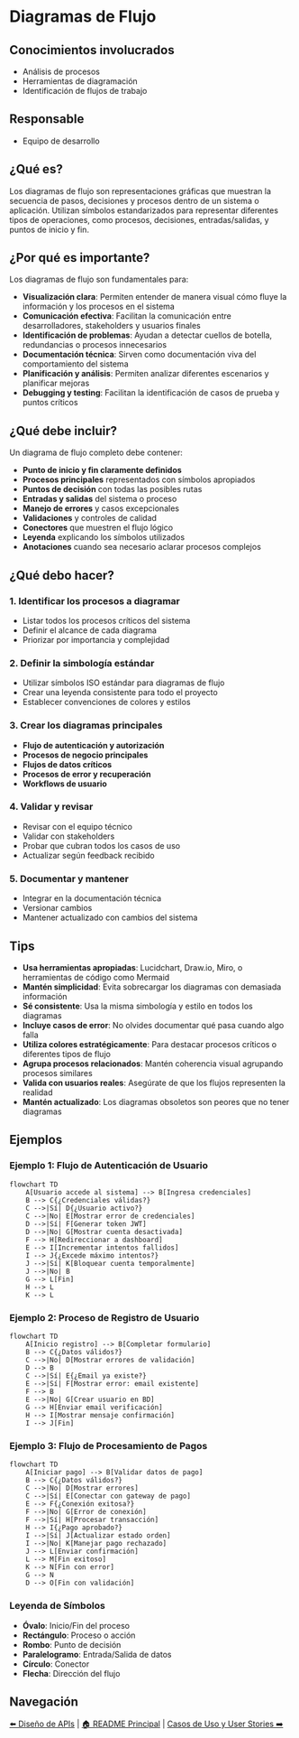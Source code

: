 # Diagramas de Flujo

## Conocimientos involucrados
- Análisis de procesos
- Herramientas de diagramación
- Identificación de flujos de trabajo

## Responsable
- Equipo de desarrollo

## ¿Qué es?

Los diagramas de flujo son representaciones gráficas que muestran la secuencia
de pasos, decisiones y procesos dentro de un sistema o aplicación. Utilizan
símbolos estandarizados para representar diferentes tipos de operaciones, como
procesos, decisiones, entradas/salidas, y puntos de inicio y fin.

## ¿Por qué es importante?

Los diagramas de flujo son fundamentales para:

- **Visualización clara**: Permiten entender de manera visual cómo fluye la
  información y los procesos en el sistema
- **Comunicación efectiva**: Facilitan la comunicación entre desarrolladores,
  stakeholders y usuarios finales
- **Identificación de problemas**: Ayudan a detectar cuellos de botella,
  redundancias o procesos innecesarios
- **Documentación técnica**: Sirven como documentación viva del comportamiento
  del sistema
- **Planificación y análisis**: Permiten analizar diferentes escenarios y
  planificar mejoras
- **Debugging y testing**: Facilitan la identificación de casos de prueba y
  puntos críticos

## ¿Qué debe incluir?

Un diagrama de flujo completo debe contener:

- **Punto de inicio y fin claramente definidos**
- **Procesos principales** representados con símbolos apropiados
- **Puntos de decisión** con todas las posibles rutas
- **Entradas y salidas** del sistema o proceso
- **Manejo de errores** y casos excepcionales
- **Validaciones** y controles de calidad
- **Conectores** que muestren el flujo lógico
- **Leyenda** explicando los símbolos utilizados
- **Anotaciones** cuando sea necesario aclarar procesos complejos

## ¿Qué debo hacer?

### 1. Identificar los procesos a diagramar

- Listar todos los procesos críticos del sistema
- Definir el alcance de cada diagrama
- Priorizar por importancia y complejidad

### 2. Definir la simbología estándar

- Utilizar símbolos ISO estándar para diagramas de flujo
- Crear una leyenda consistente para todo el proyecto
- Establecer convenciones de colores y estilos

### 3. Crear los diagramas principales

- **Flujo de autenticación y autorización**
- **Procesos de negocio principales**
- **Flujos de datos críticos**
- **Procesos de error y recuperación**
- **Workflows de usuario**

### 4. Validar y revisar

- Revisar con el equipo técnico
- Validar con stakeholders
- Probar que cubran todos los casos de uso
- Actualizar según feedback recibido

### 5. Documentar y mantener

- Integrar en la documentación técnica
- Versionar cambios
- Mantener actualizado con cambios del sistema

## Tips

- **Usa herramientas apropiadas**: Lucidchart, Draw.io, Miro, o herramientas de
  código como Mermaid
- **Mantén simplicidad**: Evita sobrecargar los diagramas con demasiada
  información
- **Sé consistente**: Usa la misma simbología y estilo en todos los diagramas
- **Incluye casos de error**: No olvides documentar qué pasa cuando algo falla
- **Utiliza colores estratégicamente**: Para destacar procesos críticos o
  diferentes tipos de flujo
- **Agrupa procesos relacionados**: Mantén coherencia visual agrupando procesos
  similares
- **Valida con usuarios reales**: Asegúrate de que los flujos representen la
  realidad
- **Mantén actualizado**: Los diagramas obsoletos son peores que no tener
  diagramas

## Ejemplos

### Ejemplo 1: Flujo de Autenticación de Usuario

```mermaid
flowchart TD
    A[Usuario accede al sistema] --> B[Ingresa credenciales]
    B --> C{¿Credenciales válidas?}
    C -->|Sí| D{¿Usuario activo?}
    C -->|No| E[Mostrar error de credenciales]
    D -->|Sí| F[Generar token JWT]
    D -->|No| G[Mostrar cuenta desactivada]
    F --> H[Redireccionar a dashboard]
    E --> I[Incrementar intentos fallidos]
    I --> J{¿Excede máximo intentos?}
    J -->|Sí| K[Bloquear cuenta temporalmente]
    J -->|No| B
    G --> L[Fin]
    H --> L
    K --> L
```

### Ejemplo 2: Proceso de Registro de Usuario

```mermaid
flowchart TD
    A[Inicio registro] --> B[Completar formulario]
    B --> C{¿Datos válidos?}
    C -->|No| D[Mostrar errores de validación]
    D --> B
    C -->|Sí| E{¿Email ya existe?}
    E -->|Sí| F[Mostrar error: email existente]
    F --> B
    E -->|No| G[Crear usuario en BD]
    G --> H[Enviar email verificación]
    H --> I[Mostrar mensaje confirmación]
    I --> J[Fin]
```

### Ejemplo 3: Flujo de Procesamiento de Pagos

```mermaid
flowchart TD
    A[Iniciar pago] --> B[Validar datos de pago]
    B --> C{¿Datos válidos?}
    C -->|No| D[Mostrar errores]
    C -->|Sí| E[Conectar con gateway de pago]
    E --> F{¿Conexión exitosa?}
    F -->|No| G[Error de conexión]
    F -->|Sí| H[Procesar transacción]
    H --> I{¿Pago aprobado?}
    I -->|Sí| J[Actualizar estado orden]
    I -->|No| K[Manejar pago rechazado]
    J --> L[Enviar confirmación]
    L --> M[Fin exitoso]
    K --> N[Fin con error]
    G --> N
    D --> O[Fin con validación]
```

### Leyenda de Símbolos

- **Óvalo**: Inicio/Fin del proceso
- **Rectángulo**: Proceso o acción
- **Rombo**: Punto de decisión
- **Paralelogramo**: Entrada/Salida de datos
- **Círculo**: Conector
- **Flecha**: Dirección del flujo

## Navegación

[⬅️ Diseño de APIs](./diseno-apis.md) | [🏠 README Principal](../../README.md) |
[Casos de Uso y User Stories ➡️](./casos-uso-user-stories.md)
